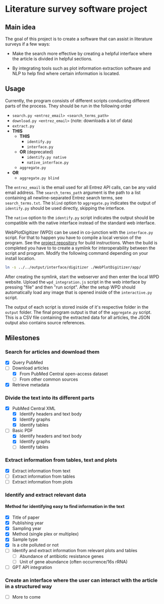 # Literature survey software project

## Main idea

The goal of this project is to create a software that can assist in literature surveys if a few ways:

- Make the search more effective by creating a helpful interface where the article is divided in helpful sections.

- By integrating tools such as plot information extraction software and NLP to help find where certain information is located.

## Usage

Currently, the program consists of different scripts conducting different parts
of the process. They should be run in the following order

- `search.py <entrez_email> <search_terms_path>`
- `download.py <entrez_email>` (note: downloads a lot of data)
- `extract.py`
- **THIS**
  - **THIS**
    - `identify.py`
    - `interface.py`
  - **OR** (deprecated)
    - `identify.py native`
    - `native_interface.py`
  - `aggregate.py`
- **OR**
  - `aggregate.py blind`

The `entrez_email` is the email used for all Entrez API calls, can be any valid
email address. The `search_terms_path` argument is the path to a list containing
all newline-separated Entrez search terms, see `search_terms.txt`. The `blind`
option to `aggregate.py` indicates the output of `identify.py` should be used
directly, skipping the interface.

The `native` option to the `identify.py` script indicates the output should be
compatible with the native interface instead of the standard web interface.

WebPlotDigitizer (WPD) can be used in co-junction with the `interface.py` script.
For that to happen you have to compile a local version of the program. See the
[project repository](https://github.com/ankitrohatgi/WebPlotDigitizer/blob/master/DEVELOPER_GUIDELINES.md)
for build instructions. When the build is completed you have to to create a
symlink for interoperability between the script and program. Modify the
following command depending on your install location.

```sh
ln -s ../../output/interface/digitizer ./WebPlotDigitizer/app/
```

After creating the symlink, start the webserver and then enter the local WPD
website. Upload the `wpd_integration.js` script in the web interface by pressing
"file" and then "run script". After the setup WPD should automatically load any
image that is opened inside of the `interactive.py` script.

The output of each script is stored inside of it's respective folder in the
`output` folder. The final program output is that of the `aggregate.py` script.
This is a CSV file containing the extracted data for all articles, the JSON
output also contains source references.

## Milestones

### Search for articles and download them

- [x] Query PubMed
- [ ] Download articles
  - [x] From PubMed Central open-access dataset
  - [ ] From other common sources
- [x] Retrieve metadata

### Divide the text into its different parts

- [x] PubMed Central XML
  - [x] Identify headers and text body
  - [x] Identify graphs
  - [x] Identify tables
- [ ] Basic PDF
  - [x] Identify headers and text body
  - [x] Identify graphs
  - [ ] Identify tables

### Extract information from tables, text and plots

- [x] Extract information from text
- [ ] Extract information from tables
- [ ] Extract information from plots

### Identify and extract relevant data

#### Method for identifying easy to find information in the text

- [x] Title of paper
- [x] Publishing year
- [x] Sampling year
- [x] Method (single plex or multiplex)
- [x] Sample type
- [x] Is a cite polluted or not
- [ ] Identify and extract information from relevant plots and tables
  - [ ] Abundance of antibiotic resistance genes
  - [ ] Unit of gene abundance (often occurrence/16s rRNA)
- [ ] GPT API integration

### Create an interface where the user can interact with the article in a structured way

- [ ] More to come

